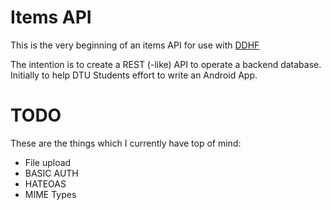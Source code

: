 Items API
=========
This is the very beginning of an items API for use with [DDHF](http://datamuseum.dk/)

The intention is to create a REST (-like) API to operate a backend database. Initially to help DTU Students effort to write an Android App.

TODO
====
These are the things which I currently have top of mind:
- File upload
- BASIC AUTH
- HATEOAS
- MIME Types
